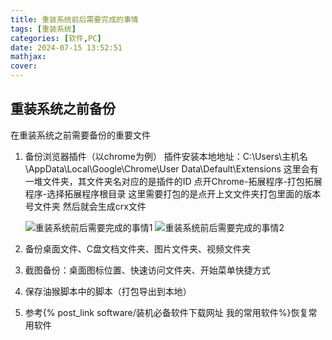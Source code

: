 ```yaml
---
title: 重装系统前后需要完成的事情
tags: [重装系统]
categories: [软件,PC]
date: 2024-07-15 13:52:51
mathjax:
cover:
---
```

## 重装系统之前备份

在重装系统之前需要备份的重要文件

<!--more-->
1. 备份浏览器插件（以chrome为例）
   插件安装本地地址：C:\Users\主机名\AppData\Local\Google\Chrome\User Data\Default\Extensions
   这里会有一堆文件夹，其文件夹名对应的是插件的ID
   点开Chrome-拓展程序-打包拓展程序-选择拓展程序根目录
   这里需要打包的是点开上文文件夹打包里面的版本号文件夹
   然后就会生成crx文件

   ![重装系统前后需要完成的事情1](https://cdn.jsdelivr.net/gh/hiyoung3937/img_hiyoung@master/bolg/重装系统前后需要完成的事情1.2vftry58mri0.png)
   ![重装系统前后需要完成的事情2](https://cdn.jsdelivr.net/gh/hiyoung3937/img_hiyoung@master/bolg/重装系统前后需要完成的事情2.4c6pe9397jq0.webp)

2. 备份桌面文件、C盘文档文件夹、图片文件夹、视频文件夹
3. 截图备份：桌面图标位置、快速访问文件夹、开始菜单快捷方式
4. 保存油猴脚本中的脚本（打包导出到本地）
5. 参考{% post_link software/装机必备软件下载网址  我的常用软件%}恢复常用软件